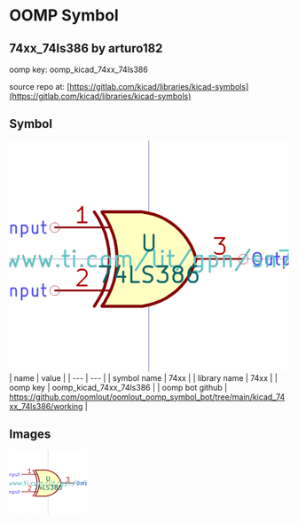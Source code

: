 # OOMP Symbol  
## 74xx_74ls386  by arturo182  
  
oomp key: oomp_kicad_74xx_74ls386  
  
source repo at: [https://gitlab.com/kicad/libraries/kicad-symbols](https://gitlab.com/kicad/libraries/kicad-symbols)  
## Symbol  
  
[![working.png](working_600.png)](working.png)  
| name | value | 
| --- | --- | 
| symbol name | 74xx | 
| library name | 74xx | 
| oomp key | oomp_kicad_74xx_74ls386 | 
| oomp bot github | https://github.com/oomlout/oomlout_oomp_symbol_bot/tree/main/kicad_74xx_74ls386/working | 
## Images  
  
[![working.png](working_140.png)](working.png)  
